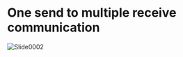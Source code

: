 # One send to multiple receive communication

![Slide0002](https://user-images.githubusercontent.com/6020549/132265380-c9b7398a-cdae-4e9e-9d46-ab467da7731d.jpg)
